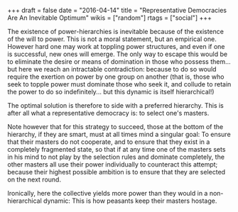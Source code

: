 +++
draft = false
date = "2016-04-14"
title = "Representative Democracies Are An Inevitable Optimum"
wikis = ["random"]
rtags = ["social"]
+++

The existence of power-hierarchies is inevitable because of the existence of the
will to power. This is not a moral statement, but an empirical one. However hard
one may work at toppling power structures, and even if one is successful, new
ones will emerge. The only way to escape this would be to eliminate the desire
or means of domination in those who possess them... but here we reach an
intractable contradiction: because to do so would require the exertion on power
by one group on another (that is, those who seek to topple power must dominate
those who seek it, and collude to retain the power to do so indefinitely...  but
this dynamic is itself hierarchical!)

The optimal solution is therefore to side with a preferred hierarchy. This is
after all what a representative democracy is: to select one\'s masters.

Note however that for this strategy to succeed, those at the bottom of the
hierarchy, if they are smart, must at all times mind a singular goal: To ensure
that their masters do not cooperate, and to ensure that they exist in a
completely fragmented state, so that if at any time one of the masters sets in
his mind to not play by the selection rules and dominate completely, the other
masters all use their power individually to counteract this attempt; because
their highest possible ambition is to ensure that they are selected on the next
round.

Ironically, here the collective yields more power than they would in a
non-hierarchical dynamic: This is how peasants keep their masters hostage.
